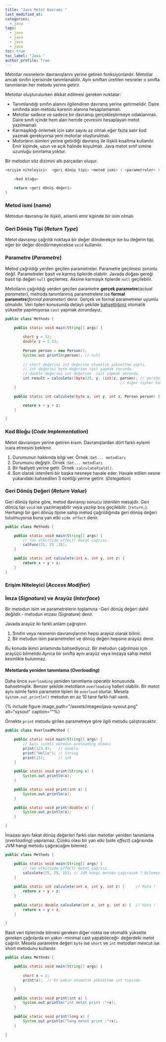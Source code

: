 ```yaml
---
title: "Java Metot Kavramı "
last_modified_at:
categories:
  - java
tags:
  - java  
  - java  
  - java 
  - java 
toc: true
toc_label: "Java "
author_profile: True
---
```


Metotlar nesnelerin davranışlarını yerine getiren fonksiyonlardır. Metotlar ancak sınıfın içerisinde tanımlanabilir. Aynı sınıftan üretilen nesneler o sınıfta tanımlanan her metodu yerine getirir. 

Metotlar oluşturulurken dikkat edilmesi gereken noktalar:

- Tanımlandığı sınıfın alanını ilgilendiren davranış yerine getirmelidir. Daire sınıfında alan metodu karenin alanına hesaplamamalı.
- Metotlar sadece ve sadece bir davranışı gerçekleştirmeye odaklanmalı. Daire sınıfı içinde hem alan hemde çevresini hesaplayan  metot  yazılmamalı
- Karmaşıklığı önlemek için satır sayısı az olmalı eğer fazla satır kod yazmak gerekiyorsa yeni motorlar oluşturulmalı.
- Motorların isimleri yerine getirdiği davranış ile ilişkili kısaltma kullanılır. Emir kipinde, uzun ve açık halinde koyulmalı. Java metot sınıf simine uzunluğu sınırlama yoktur.

Bir metodun söz dizimini altı parçadan oluşur.

```java
<erişim niteleyici>  <geri dönüş tipi> <metod ismi> ( <parametreler> ) {

    <kod bloğu>

	return <geri dönüş değeri> 
}
```



### Metod ismi (name) 

 Metodun davranışı ile ilişkili, anlamlı emir kipinde bir isim olmalı. 

### Geri Dönüş Tipi  (*Return Type*)

 Metot davranışı çağrıldı noktaya bir değer dönderekçe ise bu değerin tipi, eğer bir değer döndürmeyecekse `void` kullanılır.

### Parametre (*Parametre*) 

Metod çağrıldığı yerden geçilen parametreler. Parametre geçilmesi zorunlu değil. Parametreler basit ve karmış tiplerde olabilir. Javada doğası gereği basit tip değeri `null` geçilemez. Aksine karmaşık tiplerde `null` geçilebilir. 

Metotların çağrıldığı yerden geçilen parametre **gerçek parametre**(*actual parameter*), metroda tanımlanmış parametrelere ise **formal parametre**(*formal parameter*) denir. Gerçek ve formal parametreler uyumlu olmalıdır. Veri tipleri konusunda detaylı şekilde [bahsettiğiniz](https://baykoch.github.io/blog/java/java-veri-tipleri/) otomatik yükselte yapılmıyorsa `cast` yapmak zorundayız.

```java
public class Methods {

	public static void main(String[] args) {
		
		short y = 12;
		double z = 2.13;
		
		Person person = new Person();   
		System.out.println(person); // null
		
		// short değerini int değerine otomatik yükseltme yaptı.
		// int değerini byte değerine cast yapmak zorunda.
		// double değerini int değerine  cast yapmak zorunda.
		int result = calculete((byte)25, y, (int)z, person); // person  değeri null olabilir.
		                                            // diğer tipler basit olduğunda null olamaz.
	}

	public static int calculete(byte x, int y, int z, Person person) {  

		return x + y + z;
	}

}
```



### Kod Bloğu (*Code Implementation*) 

Metot davranışını yerine getiren kısım. Davranışlardan dört farklı eylemi icara etmesini beklenir.

1. Durumunun hakkında bilgi ver.  Örnek :`Get... metodları`
2. Durumunu değiştir.  Örnek :`Set... metodları`
3. Bir faaliyeti yerine getir. Örnek :`calculateField()`.
4. Son olarak istenileni bir başka nesneye havale eder. Havale edilen nesne yukarıdaki bahsedilen 3 özelliği yerine getirir. (*Delegation*)



### Geri Dönüş Değeri (*Return Value*) 

Geri dönüş tipine göre, metod davranışı sonucu istenilen mesajdir. Geri dönüş tipi `void` ise yazılmayabilir veya yazılıp boş geçilebilir. (`return;`). Herhangi bir geri dönüş tipine sahip metod çağrıldığında geri dönüş değeri tutulmuyorsa buna yan etki `side effect` denir.

```java
public class Methods {

	public static void main(String[] args) {
		// Yan etki(Side effect) metot çağrısı.
   		calFunc(25, 25 ,25);
	}

	public static int calculete(int x, int y, int z) {
		return x + y + z;
	}
}
```

### Erişim Niteleyici (*Access Modifier*) 

### İmza (*Signature*) ve Arayüz (*Interface*)

Bir metodun isim ve parametrelerin toplamına -Geri dönüş değeri dahil değildir.- metodun imzası (Signature) denir.

Javada arayüz iki farklı anlam çağrıştırır.

1. Sınıfın veya nesnenin davranışlarının hepsi arayüz olarak bilinir.
2. Bir metodun isim parametreleri ve dönüş değeri hepsine arayüz denir.

Bu konuda ikinci anlamında bahsediyoruz. Bir metodun çağrılması için arayüzü bilmelidir.Ayrıca bir sınıfta aynı arayüz veya imzaya sahip metot kesinlikle bulunmaz. 

#### Metotlarda  yeniden tanımlama (*Overloading*)

Daha önce `overloading` yeniden tanımlama operatör konusunda  bahsetmiştik. Benzer şekilde metotların `overloading` halleri olabilir. Bir metot aynı isimle farklı parametre tipleri ile `overload` olurlar. Mesela `System.out.println()` metodun en az 10 tane farklı hali vardı.

{% include figure image_path="/assets/images/java-sysout.png" alt="sysout" caption=""%}

Örnekte `print` metodu girilen parametreye göre ilgili metodu çalıştıracaktır.

```java
public class OverloadMethod {

	public static void main(String[] args) {
		// Aynı isimli metodun oveloading olması
		print(123.4);   // double
		print("Hello"); // String
		print(25);		// int
	}

	public static void print(String x) {
		System.out.println(x);
	}

	public static void print(int x) {
		System.out.println(x);
	}

	public static void print(double x) {
		System.out.println(x);
	}

}
```

İmazası aynı fakat dönüş değerleri farklı olan metotlar yeniden tanımlama (*overloading*) yapılamaz. Çünkü olası bir yan etki (*side effect*) çağrısında JVM hangi metodu çağıracağını bilemez.

```java
public class Methods {

	public static void main(String[] args) {
		// Yan etki(Side effect) metot çağrısı.
        calculete(25, 25, 25); // JVM hangi metodu çağıracak ? Bilemez.
	}
	
	public static int calculete(int x, int y, int z) {     // Hata !
		return x + y + z;
	}
	
	public static double calculete(int x, int y, int z) {  // Hata !
		return x + y + z;
	}

}
```
Basit veri tiplerinde bilmesi gereken diğer nokta ise otomatik yükselte gereken çağrılarda en yakın -minimal cast yapabileceği- değerdeki metot çağrılır.  Mesela  parametre değeri `byte` ise  `short` ve `int` metodları mevcut ise  short metodunu kullanılır.

```java
public class Methods {

	public static void main(String[] args) {
		
		short x = 2;
		print(x);  // En yakın otomatik yükseltme int tipinde

	}

	public static void print(int x) {
		System.out.println("int metot print :"+x);
	}
    
	public static void print(long x) {
		System.out.println("long metot print :"+x);
	}

}
```



